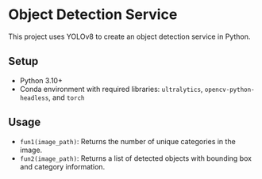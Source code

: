 # Object Detection Service

This project uses YOLOv8 to create an object detection service in Python.

## Setup

- Python 3.10+
- Conda environment with required libraries: `ultralytics`, `opencv-python-headless`, and `torch`

## Usage

- `fun1(image_path)`: Returns the number of unique categories in the image.
- `fun2(image_path)`: Returns a list of detected objects with bounding box and category information.
